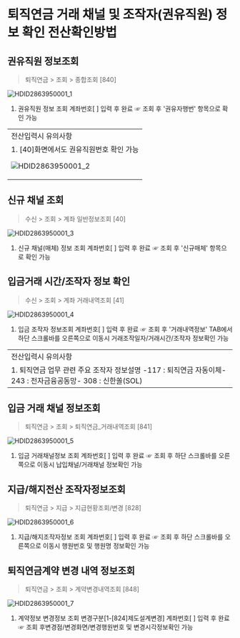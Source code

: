 # 퇴직연금 거래 채널 및 조작자(권유직원) 정보 확인 전산확인방법
## 권유직원 정보조회
> 퇴직연금 > 조회 > 종합조회 [840]

![HDID2863950001_1](HDID2863950001_1.jpg)

1. 권유직원 정보 조회
계좌번호[ ] 입력 후 완료
☞ 조회 후 '권유자행번' 항목으로 확인 가능

<table><tbody><tr>
<td>
전산입력시 유의사항</td></tr><tr>
<td>1. [40]화면에서도 권유직원번호 확인 가능

![HDID2863950001_2](HDID2863950001_2.jpg)
</td></tr></tbody>
</table>


## 신규 채널 조회
> 수신 > 조회 > 계좌 일반정보조회 [40]

![HDID2863950001_3](HDID2863950001_3.jpg)

1. 신규 채널(매체) 정보 조회
계좌번호[ ] 입력 후 완료
☞ 조회 후 '신규매체' 항목으로 확인 가능
## 입금거래 시간/조작자 정보 확인
> 수신 > 조회 > 계좌 거래내역조회 [41]

![HDID2863950001_4](HDID2863950001_4.jpg)

1. 입금 조작자 정보조회
계좌번호[ ] 입력 후 완료
☞ 조회 후 '거래내역정보' TAB에서 하단 스크롤바를 오른쪽으로 이동시 거래조작일자/거래시간/조작자 정보확인 가능

<table><tbody><tr>
<td>
전산입력시 유의사항</td></tr><tr>
<td>1. 퇴직연금 업무 관련 주요 조작자 정보설명
-117 : 퇴직연금 자동이체- 243 : 전자금융공동망- 308 : 신한쏠(SOL)</td></tr></tbody>
</table>


## 입금 거래 채널 정보조회
> 퇴직연금 > 조회 > 퇴직연금_거래내역조회 [841]

![HDID2863950001_5](HDID2863950001_5.jpg)

1. 입금 거래채널정보 조회
계좌번호[ ] 입력 후 완료
☞ 조회 후 하단 스크롤바를 오른쪽으로 이동시 납입채널/거래채널 정보확인 가능
## 지급/해지전산 조작자정보조회
> 퇴직연금 > 지급 > 지급현황조회/변경 [828]

![HDID2863950001_6](HDID2863950001_6.jpg)

1. 지급/해지조작자정보 조회
계좌번호[ ] 입력 후 완료
☞ 조회 후 하단 스크롤바를 오른쪽으로 이동시 행원번호 및 행원명 정보확인 가능
## 퇴직연금계약 변경 내역 정보조회
> 퇴직연금 > 조회 > 계약변경내역조회 [848]

![HDID2863950001_7](HDID2863950001_7.jpg)

1. 계약정보 변경정보 조회
변경구분[1-[824]제도설계변경]
계좌번호[ ] 입력 후 완료
☞ 조회 후변경점/변경화면/변경행원번호 및 변경시각정보확인 가능
